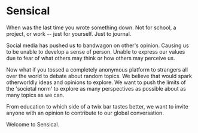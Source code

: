 # Sensical

When was the last time you wrote something down. Not for school, a project, or work -- just for yourself. Just to journal.

Social media has pushed us to bandwagon on other's opinion. Causing us to be unable to develop a sense of person. Unable to express our values due to fear of what others may think or how others may perceive us.

Now what if you tossed a completely anonymous platform to strangers all over the world to debate about random topics. We believe that would spark otherworldly ideas and opinions to explore. We want to push the limits of the 'societal norm' to explore as many perspectives as possible about as many topics as we can.

From education to which side of a twix bar tastes better, we want to invite anyone with an opinion to contribute to our global conversation.

Welcome to Sensical.
